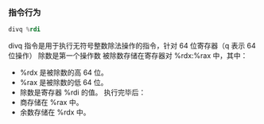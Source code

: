 ### 指令行为
```asm
divq %rdi
```
divq 指令是用于执行无符号整数除法操作的指令，针对 64 位寄存器（q 表示 64 位操作） 
除数是第一个操作数
被除数存储在寄存器对 %rdx:%rax 中，其中：
- %rdx 是被除数的高 64 位。
- %rax 是被除数的低 64 位。
- 除数是寄存器 %rdi 的值。
执行完毕后：
- 商存储在 %rax 中。
- 余数存储在 %rdx 中。
